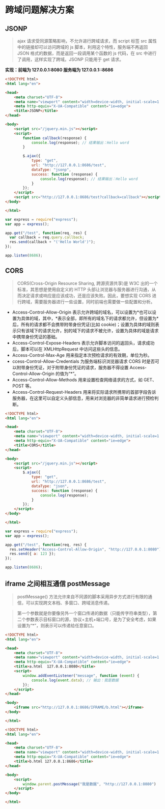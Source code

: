 # 跨域问题解决方案

## JSONP

> ajax 请求受同源策略影响，不允许进行跨域请求，而 script 标签 src 属性中的链接却可以访问跨域的 js 脚本，利用这个特性，服务端不再返回 JSON 格式的数据，而是返回一段调用某个函数的 js 代码，在 src 中进行了调用，这样实现了跨域。JSONP 只能用于 get 请求。

**实现：前端为 127.0.0.1:8080 服务端为 127.0.0.1::8686**

```html
<!DOCTYPE html>
<html lang="en">

<head>
    <meta charset="UTF-8">
    <meta name="viewport" content="width=device-width, initial-scale=1.0">
    <meta http-equiv="X-UA-Compatible" content="ie=edge">
    <title>JSONP</title>
</head>

<body>
    <script src="/jquery.min.js"></script>
    <script>
        function callback(response) {
            console.log(response); // 结果输出：Hello word
        }

        $.ajax({
            type: "get",
            url: "http://127.0.0.1:8686/test",
            dataType: "jsonp",
            success: function (response) {
                console.log(response); // 结果输出：Hello word
            }
        });
    </script>
    <script src="http://127.0.0.1:8686/test?callback=callback"></script>
</body>

</html>
```

```js
var express = require("express");
var app = express();

app.get("/test", function(req, res) {
  var callback = req.query.callback;
  res.send(callback + "('Hello World')");
});

app.listen(8686);
```

## CORS

> CORS(Cross-Origin Resource Sharing, 跨源资源共享)是 W3C 出的一个标准，其思想是使用自定义的 HTTP 头部让浏览器与服务器进行沟通，从而决定请求或响应是应该成功，还是应该失败。因此，要想实现 CORS 进行跨域，需要服务器进行一些设置，同时前端也需要做一些配置和分析。

* Access-Control-Allow-Origin 表示允许跨域的域名，可以设置为*也可以设置为具体的域，其中，*表示全部，即所有的域名下的请求都允许，但设置为\*后，所有的请求都不会携带附带身份凭证(比如 cookie)；设置为具体的域则表示只有该域下的请求允许，别的域下的请求不被允许，设置为具体的域是请求中携带身份凭证的基础。
* Access-Control-Expose-Headers 表示允许脚本访问的返回头，请求成功后，脚本可以在 XMLHttpRequest 中访问这些头的信息。
* Access-Control-Max-Age 用来指定本次预检请求的有效期，单位为秒。
* ccess-Control-Allow-Credentials 为服务端标识浏览器请求 CORS 时是否可以附带身份凭证，对于附带身份凭证的请求，服务器不得设置 Access-Control-Allow-Origin 的值为“\*”。
* Access-Control-Allow-Methods 用来设置检查网络请求的方式，如 GET、POST 等。
* Access-Control-Request-Headers 用来将实际请求所携带的首部字段告诉服务器，在这里可以自定义头部信息，用来对浏览器的非简单请求进行预检判断。

```html
<!DOCTYPE html>
<html lang="en">

<head>
    <meta charset="UTF-8">
    <meta name="viewport" content="width=device-width, initial-scale=1.0">
    <meta http-equiv="X-UA-Compatible" content="ie=edge">
    <title>CORS</title>
</head>

<body>
    <script src="/jquery.min.js"></script>
    <script>
        $.ajax({
            type: "get",
            url: "http://127.0.0.1:8686/test",
            dataType: "json",
            success: function (response) {
                console.log(response);
            }
        });
    </script>
</body>

</html>
```

```js
var express = require("express");
var app = express();

app.get("/test", function(req, res) {
  res.setHeader("Access-Control-Allow-Origin", "http://127.0.0.1:8080");
  res.send({ a: 123 });
});

app.listen(8686);
```

## iframe 之间相互通信 postMessage

> postMessage() 方法允许来自不同源的脚本采用异步方式进行有限的通信，可以实现跨文本档、多窗口、跨域消息传递。

> 第一个参数就是你要像另外一个窗口传递的数据（只能传字符串类型），第二个参数表示目标窗口的源，协议+主机+端口号，是为了安全考虑，如果设置为“\*”，则表示可以传递给任意窗口。

```html
<!DOCTYPE html>
<html lang="en">

<head>
    <meta charset="UTF-8">
    <meta name="viewport" content="width=device-width, initial-scale=1.0">
    <meta http-equiv="X-UA-Compatible" content="ie=edge">
    <title>a.html  127.0.0.1:8080</title>
    <script>
        window.addEventListener("message", function (event) {
            console.log(event.data); // 输出：我是数据
        });
    </script>
</head>

<body>
    <iframe src="http://127.0.0.1:8686/IFRAME/b.html"></iframe>
</body>

</html>
```

```html
<!DOCTYPE html>
<html lang="en">

<head>
    <meta charset="UTF-8">
    <meta name="viewport" content="width=device-width, initial-scale=1.0">
    <meta http-equiv="X-UA-Compatible" content="ie=edge">
    <title>b.html 127.0.0.1:8686</title>
</head>

<body>
    <script>
        window.parent.postMessage("我是数据", "http://127.0.0.1:8080")
    </script>
</body>

</html>
```
